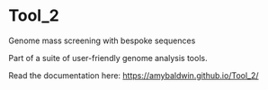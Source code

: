 # Tool_2
Genome mass screening with bespoke sequences

Part of a suite of user-friendly genome analysis tools.

Read the documentation here: https://amybaldwin.github.io/Tool_2/
